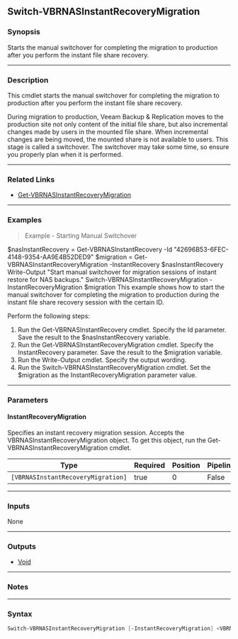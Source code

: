 Switch-VBRNASInstantRecoveryMigration
-------------------------------------

### Synopsis
Starts the manual switchover for completing the migration to production after you perform the instant file share recovery.

---

### Description

This cmdlet starts the manual switchover for completing the migration to production after you perform the instant file share recovery.

During migration to production, Veeam Backup & Replication moves to the production site not only content of the initial file share, but also incremental changes made by users in the mounted file share. When incremental changes are being moved, the mounted share is not available to users. This stage is called a switchover. The switchover may take some time, so ensure you properly plan when it is performed.

---

### Related Links
* [Get-VBRNASInstantRecoveryMigration](Get-VBRNASInstantRecoveryMigration)

---

### Examples
> Example - Starting Manual Switchover

$nasInstantRecovery = Get-VBRNASInstantRecovery -Id "42696B53-6FEC-4148-9354-AA9E4B52DED9"
$migration = Get-VBRNASInstantRecoveryMigration -InstantRecovery $nasInstantRecovery
Write-Output "Start manual switchover for migration sessions of instant restore for NAS backups."
Switch-VBRNASInstantRecoveryMigration -InstantRecoveryMigration $migration
This example shows how to start the manual switchover for completing the migration to production during the instant file share recovery session with the certain ID.

Perform the following steps:
1. Run the Get-VBRNASInstantRecovery cmdlet. Specify the Id parameter. Save the result to the $nasInstantRecovery variable.
2. Run the Get-VBRNASInstantRecoveryMigration cmdlet. Specify the InstantRecovery parameter. Save the result to the $migration variable.
3. Run the Write-Output cmdlet. Specify the output wording.
4. Run the Switch-VBRNASInstantRecoveryMigration cmdlet. Set the $migration as the InstantRecoveryMigration parameter value.

---

### Parameters
#### **InstantRecoveryMigration**
Specifies an instant recovery migration session. Accepts the VBRNASInstantRecoveryMigration object. To get this object, run the Get-VBRNASInstantRecoveryMigration cmdlet.

|Type                              |Required|Position|PipelineInput|
|----------------------------------|--------|--------|-------------|
|`[VBRNASInstantRecoveryMigration]`|true    |0       |False        |

---

### Inputs
None

---

### Outputs
* [Void](https://learn.microsoft.com/en-us/dotnet/api/System.Void)

---

### Notes

---

### Syntax
```PowerShell
Switch-VBRNASInstantRecoveryMigration [-InstantRecoveryMigration] <VBRNASInstantRecoveryMigration> [<CommonParameters>]
```
